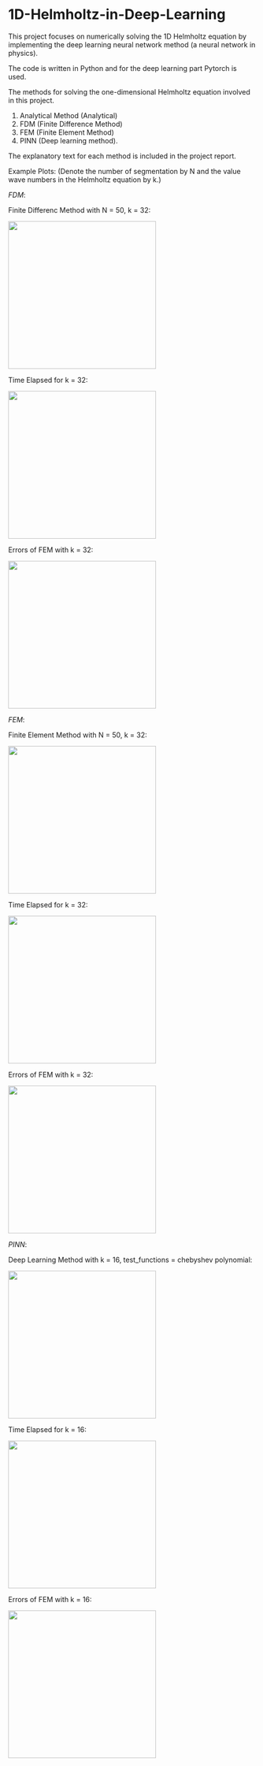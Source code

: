 # 1D-Helmholtz-in-Deep-Learning
This project focuses on numerically solving the 1D Helmholtz equation by implementing the deep learning neural network method (a neural network in physics).

The code is written in Python and for the deep learning part Pytorch is used.

The methods for solving the one-dimensional Helmholtz equation involved in this project.
1. Analytical Method (Analytical)
2. FDM (Finite Difference Method)
3. FEM (Finite Element Method)
4. PINN (Deep learning method).

The explanatory text for each method is included in the project report.


Example Plots:
(Denote the number of segmentation by N and the value wave numbers in the Helmholtz equation by k.)


$FDM$:

Finite Differenc Method with N = 50, k = 32:

<img src="https://user-images.githubusercontent.com/91699109/219965701-59a4a10f-9ed9-4eeb-abd4-7b22380c95c0.png" width="300" />

Time Elapsed for k = 32:

<img src="https://user-images.githubusercontent.com/91699109/219965710-3240c091-1f53-447f-ab4c-38a93776d7e2.png" width="300" />

Errors of FEM with k = 32:

<img src="https://user-images.githubusercontent.com/91699109/219965722-1124c25a-1bc8-4cc6-b880-dfe3446e213b.png" width="300" />


$FEM$:

Finite Element Method with N = 50, k = 32:

<img src="https://user-images.githubusercontent.com/91699109/219965564-4456ae8a-691c-4ab2-b24e-43c5910579a6.png" width="300" />

Time Elapsed for k = 32:

<img src="https://user-images.githubusercontent.com/91699109/219965583-79a570bf-c8eb-41a5-9135-1c60ece4c59f.png" width="300" />

Errors of FEM with k = 32:

<img src="https://user-images.githubusercontent.com/91699109/219965671-c9541dd0-3d5d-4bcc-b408-26ea9918d829.png" width="300" />


$PINN$:

Deep Learning Method with k = 16, test_functions = chebyshev polynomial:

<img src="https://user-images.githubusercontent.com/91699109/219965776-9d48c2ac-8c91-45d2-9c09-c3f277eff85a.png" width="300" />

Time Elapsed for k = 16:

<img src="https://user-images.githubusercontent.com/91699109/219965800-db74ebe0-db56-42bb-bf43-74f9a4e529d9.png" width="300" />

Errors of FEM with k = 16:

<img src="https://user-images.githubusercontent.com/91699109/219965781-90147efb-adb8-4dd9-abd2-3e9cc9c7a672.png" width="300" />
